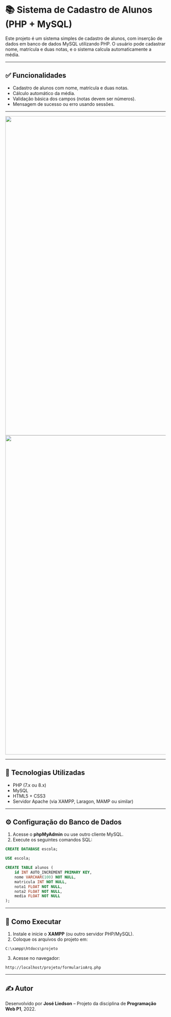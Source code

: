# 📚 Sistema de Cadastro de Alunos (PHP + MySQL)

Este projeto é um sistema simples de cadastro de alunos, com inserção de dados em banco de dados MySQL utilizando PHP. O usuário pode cadastrar nome, matrícula e duas notas, e o sistema calcula automaticamente a média.

---

## ✅ Funcionalidades

- Cadastro de alunos com nome, matrícula e duas notas.
- Cálculo automático da média.
- Validação básica dos campos (notas devem ser números).
- Mensagem de sucesso ou erro usando sessões.

---

<div align="center">
<img src="https://github.com/user-attachments/assets/65b0e991-cd97-4175-8bff-e938078a31dc" width="1000px" />
<img src="https://github.com/user-attachments/assets/404df024-7dff-42c3-882a-b4e30e91bb34" width="1000px" />
</div>

---

## 🔧 Tecnologias Utilizadas

- PHP (7.x ou 8.x)
- MySQL
- HTML5 + CSS3
- Servidor Apache (via XAMPP, Laragon, MAMP ou similar)

---

## ⚙️ Configuração do Banco de Dados

1. Acesse o **phpMyAdmin** ou use outro cliente MySQL.
2. Execute os seguintes comandos SQL:

```sql
CREATE DATABASE escola;

USE escola;

CREATE TABLE alunos (
    id INT AUTO_INCREMENT PRIMARY KEY,
    nome VARCHAR(100) NOT NULL,
    matricula INT NOT NULL,
    nota1 FLOAT NOT NULL,
    nota2 FLOAT NOT NULL,
    media FLOAT NOT NULL
);
```

---

## 🚀 Como Executar

1. Instale e inicie o **XAMPP** (ou outro servidor PHP/MySQL).
2. Coloque os arquivos do projeto em:

```
C:\xampp\htdocs\projeto
```

3. Acesse no navegador:

```
http://localhost/projeto/formularioArq.php
```

---

## ✍️ Autor  
Desenvolvido por **José Liedson** – Projeto da disciplina de **Programação Web P1**, 2022.



